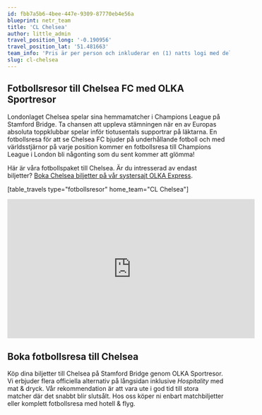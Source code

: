 ```yaml
---
id: fbb7a5b6-4bee-447e-9309-87770eb4e56a
blueprint: netr_team
title: 'CL Chelsea'
author: little_admin
travel_position_long: '-0.190956'
travel_position_lat: '51.481663'
team_info: 'Pris är per person och inkluderar en (1) natts logi med del i dubbelrum på 3*** hotell i London, frukost på hotellet samt matchbiljett på arenans kortsida. OBS! Priset som också inkluderar flyg är ett frånpris.'
slug: cl-chelsea
---
```

<h2>Fotbollsresor till Chelsea FC med OLKA Sportresor</h2>
<p>Londonlaget Chelsea spelar sina hemmamatcher i Champions League på Stamford Bridge. Ta chansen att uppleva stämningen när en av Europas absoluta toppklubbar spelar inför tiotusentals supportrar på läktarna. En fotbollsresa för att se Chelsea FC bjuder på underhållande fotboll och med världsstjärnor på varje position kommer en fotbollsresa till Champions League i London bli någonting som du sent kommer att glömma!</p>
<p>Här är våra fotbollspaket till Chelsea. Är du intresserad av endast biljetter? <a href="https://www.olkaexpress.se/fotbollsbiljetter/champions-league/london/chelsea-fc">Boka Chelsea biljetter på vår systersajt OLKA Express</a>.</p>
<p>[table_travels type="fotbollsresor" home_team="CL Chelsea"]</p>
<p><iframe src="https://www.youtube.com/embed/wocLkz6JlnU" width="560" height="315" frameborder="0" allowfullscreen="allowfullscreen"></iframe></p>
<h2>Boka fotbollsresa till Chelsea</h2>
<p>Köp dina biljetter till Chelsea på Stamford Bridge genom OLKA Sportresor. Vi erbjuder flera officiella alternativ på långsidan inklusive <em>Hospitality</em> med mat &amp; dryck. Vår rekommendation är att vara ute i god tid till stora matcher där det snabbt blir slutsålt. Hos oss köper ni enbart matchbiljetter eller komplett fotbollsresa med hotell &amp; flyg.</p>

